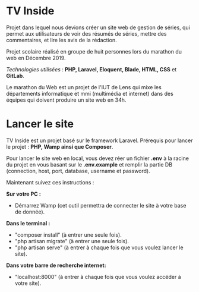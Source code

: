 # TV Inside

Projet dans lequel nous devions créer un site web de gestion de séries, qui permet aux utilisateurs de voir des résumés de séries, mettre des commentaires, et lire les avis de la rédaction.

Projet scolaire réalisé en groupe de huit personnes lors du marathon du web en Décembre 2019.

_Technologies utilisées_ : **PHP, Laravel, Eloquent, Blade, HTML, CSS** et **GitLab**.

Le marathon du Web est un projet de l'IUT de Lens qui mixe les départements informatique et mmi (multimédia et internet) dans des équipes qui doivent produire un site web en 34h.

# Lancer le site

TV Inside est un projet basé sur le framework Laravel. 
Prérequis pour lancer le projet : **PHP, Wamp ainsi que Composer**.

Pour lancer le site web en local, vous devez réer un fichier **.env** à la racine du projet en vous basant sur le **.env.example** et remplir la partie DB (connection, host, port, database, username et password).

Maintenant suivez ces instructions : 

**Sur votre PC :**

- Démarrez Wamp (cet outil permettra de connecter le site à votre base de donnée).

**Dans le terminal :**

- "composer install" (à entrer une seule fois).
- "php artisan migrate" (à entrer une seule fois).
- "php artisan serve" (à entrer à chaque fois que vous voulez lancer le site).

**Dans votre barre de recherche internet:**

- "localhost:8000" (à entrer à chaque fois que vous voulez accéder à votre site).

